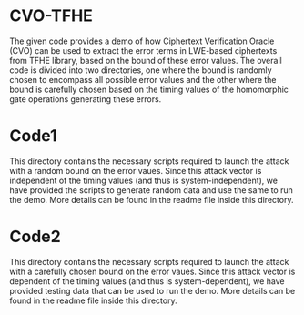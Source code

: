 # CVO-TFHE
The given code provides a demo of how Ciphertext Verification Oracle (CVO) can be used to extract the error terms in LWE-based ciphertexts from TFHE library, based on the bound of these error values. The overall code is divided into two directories, one where the bound is randomly chosen to encompass all possible error values and the other where the bound is carefully chosen based on the timing values of the homomorphic gate operations generating these errors.
# Code1
This directory contains the necessary scripts required to launch the attack with a random bound on the error vaues. Since this attack vector is independent of the timing values (and thus is system-independent), we have provided the scripts to generate random data and use the same to run the demo. More details can be found in the readme file inside this directory.
# Code2
This directory contains the necessary scripts required to launch the attack with a carefully chosen bound on the error vaues. Since this attack vector is dependent of the timing values (and thus is system-dependent), we have provided testing data that can be used to run the demo. More details can be found in the readme file inside this directory.
